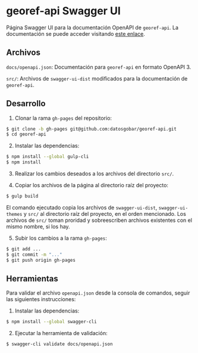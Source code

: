 # georef-api Swagger UI

Página Swagger UI para la documentación OpenAPI de `georef-api`. La documentación se puede acceder visitando [este enlace](https://datosgobar.github.io/georef-api/).

## Archivos

`docs/openapi.json`: Documentación para `georef-api` en formato OpenAPI 3.

`src/`: Archivos de `swagger-ui-dist` modificados para la documentación de `georef-api`.

## Desarrollo

1. Clonar la rama `gh-pages` del repositorio:
```bash
$ git clone -b gh-pages git@github.com:datosgobar/georef-api.git
$ cd georef-api
```

2. Instalar las dependencias:
```bash
$ npm install --global gulp-cli
$ npm install
```

3. Realizar los cambios deseados a los archivos del directorio `src/`.

4. Copiar los archivos de la página al directorio raíz del proyecto:
```bash
$ gulp build
```
El comando ejecutado copia los archivos de `swagger-ui-dist`, `swagger-ui-themes` y `src/` al directorio raíz del proyecto, en el orden mencionado. Los archivos de `src/` toman proridad y sobreescriben archivos existentes con el mismo nombre, si los hay.

5. Subir los cambios a la rama `gh-pages`:
```bash
$ git add ...
$ git commit -m "..."
$ git push origin gh-pages
```

## Herramientas

Para validar el archivo `openapi.json` desde la consola de comandos, seguir las siguientes instrucciones:

1. Instalar las dependencias:
```bash
$ npm install --global swagger-cli
```

2. Ejecutar la herramienta de validación:
```
$ swagger-cli validate docs/openapi.json
```
